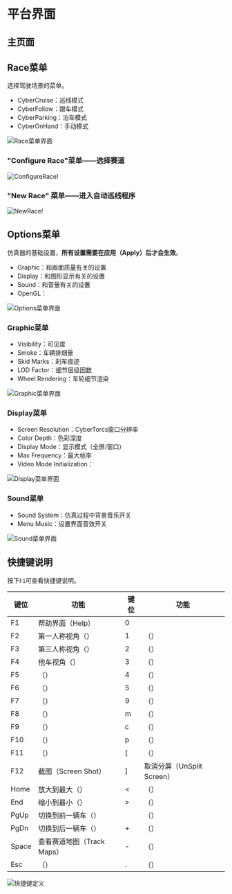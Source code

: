 # 平台界面

## 主页面

## Race菜单

选择驾驶场景的菜单。

- CyberCruise：巡线模式
- CyberFollow：跟车模式
- CyberParking：泊车模式
- CyberOnHand：手动模式

![Race菜单界面](imgs/intro_settings/race.png)

### "Configure Race"菜单——选择赛道
![ConfigureRace!](imgs/intro_settings/configure_race.png)

### "New Race" 菜单——进入自动巡线程序
![NewRace!](imgs/intro_settings/new_race.png)

## Options菜单

仿真器的基础设置，**所有设置需要在应用（Apply）后才会生效**。

- Graphic：和画面质量有关的设置
- Display：和图形显示有关的设置
- Sound：和音量有关的设置
- OpenGL：

![Options菜单界面](imgs/intro_settings/options.png)

### Graphic菜单

- Visibility：可见度
- Smoke：车辆排烟量
- Skid Marks：刹车痕迹
- LOD Factor：细节层级因数
- Wheel Rendering：车轮细节渲染

![Graphic菜单界面](imgs/intro_settings/graphic.png)

### Display菜单

- Screen Resolution：CyberTorcs窗口分辨率
- Color Depth：色彩深度
- Display Mode：显示模式（全屏/窗口）
- Max Frequency：最大帧率
- Video Mode Initialization：

![Display菜单界面](imgs/intro_settings/display.png)

### Sound菜单

- Sound System：仿真过程中背景音乐开关
- Menu Music：设置界面音效开关

![Sound菜单界面](imgs/intro_settings/sound.png)

## 快捷键说明

按下`F1`可查看快捷键说明。

| 键位 | 功能 | 键位 | 功能 |
| -- | -- | -- | -- |
| F1 | 帮助界面（Help） | 0 |  |
| F2 | 第一人称视角（） | 1 | （） |
| F3 | 第三人称视角（） | 2 | （） |
| F4 | 他车视角（） | 3 | （） |
| F5 | （） | 4 | （） |
| F6 | （） | 5 | （） |
| F7 | （） | 9 | （） |
| F8 | （） | m | （） |
| F9 | （） | c | （） |
| F10 | （） | p | （） |
| F11 | （） | [ | （） |
| F12 | 截图（Screen Shot） | ] | 取消分屏（UnSplit Screen） |
| Home | 放大到最大（） | < | （） |
| End | 缩小到最小（）| > | （）|
| PgUp | 切换到前一辆车（）|  | （） |
| PgDn | 切换到后一辆车（）| + | （） |
| Space | 查看赛道地图（Track Maps） | - | （） |
| Esc | （） |  . | （） |

![快捷键定义](imgs/intro_settings/keys_definition.png)
